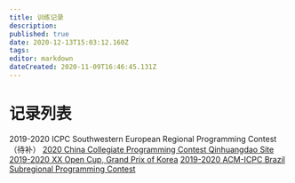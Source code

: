 ```yaml
---
title: 训练记录
description: 
published: true
date: 2020-12-13T15:03:12.160Z
tags: 
editor: markdown
dateCreated: 2020-11-09T16:46:45.131Z
---
```


# 记录列表
2019-2020 ICPC Southwestern European Regional Programming Contest（待补）
[2020 China Collegiate Programming Contest Qinhuangdao Site](/team/take-your-time/train-records/ccpc2020qhd)
[2019-2020 XX Open Cup, Grand Prix of Korea](/team/take-your-time/train-records/xx-open-cup)
[2019-2020 ACM-ICPC Brazil Subregional Programming Contest](/team/take-your-time/train-records/icpc2020brazil)